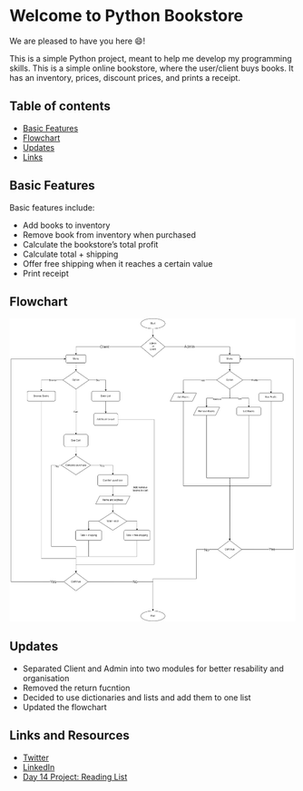 
# Welcome to Python Bookstore

We are pleased to have you here :smile:!

This is a simple Python project, meant to help me develop my programming skills. This is a simple online bookstore, where the user/client buys books. It has an inventory, prices, discount prices, and prints a receipt.

## Table of contents

- [Basic Features](#basic-features)
- [Flowchart](#flowchart)
- [Updates](#updates)
- [Links](#links-and-resources)

## Basic Features

Basic features include:

- Add books to inventory
- Remove book from inventory when purchased
- Calculate the bookstore’s total profit
- Calculate total + shipping
- Offer free shipping when it reaches a certain value
- Print receipt


## Flowchart

![flowchart](python-bookstore-flowchart-updated.png)


## Updates
- Separated Client and Admin into two modules for better resability and organisation
- Removed the return fucntion
- Decided to use dictionaries and lists and add them to one list
- Updated the flowchart




## Links and Resources
- [Twitter](https://twitter.com/v_chipeja)
- [LinkedIn](https://www.linkedin.com/in/ivana-chipeja/)
- [Day 14 Project: Reading List](https://teclado.com/30-days-of-python/python-30-day-14-project-regular/)

